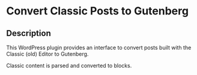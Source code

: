 # Convert Classic Posts to Gutenberg

## Description 

This WordPress plugin provides an interface to convert posts built with the Classic (old) Editor to Gutenberg. 

Classic content is parsed and converted to blocks.